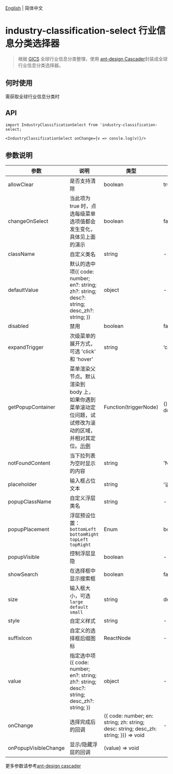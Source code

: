 [English](./README.md) | 简体中文



# industry-classification-select 行业信息分类选择器

> 根据 [GICS](https://www.msci.com/gics) 全球行业信息分类整理，使用 [ant-design Cascader](https://ant.design/components/cascader-cn)封装成全球行业信息分类选择器。



## 何时使用



需获取全球行业信息分类时



## API



```react
import IndustryClassificationSelect from 'industry-classification-select;

<IndustryClassificationSelect onChange={v => consle.log(v)}/>
```





## 参数说明



| 参数                 | 说明                                                         | 类型                                                         | 默认值              |
| -------------------- | ------------------------------------------------------------ | ------------------------------------------------------------ | ------------------- |
| allowClear           | 是否支持清除                                                 | boolean                                                      | true                |
| changeOnSelect       | 当此项为 true 时，点选每级菜单选项值都会发生变化，具体见上面的演示 | boolean                                                      | false               |
| className            | 自定义类名                                                   | string                                                       | -                   |
| defaultValue         | 默认的选中项({   code: number;   en?: string;   zh?: string;   desc?: string;   desc_zh?: string; }) | object                                                       | -                   |
| disabled             | 禁用                                                         | boolean                                                      | false               |
| expandTrigger        | 次级菜单的展开方式，可选 'click' 和 'hover'                  | string                                                       | ‘click’             |
| getPopupContainer    | 菜单渲染父节点。默认渲染到 body 上，如果你遇到菜单滚动定位问题，试试修改为滚动的区域，并相对其定位。[示例](https://codepen.io/afc163/pen/zEjNOy?editors=0010) | Function(triggerNode)                                        | () => document.body |
| notFoundContent      | 当下拉列表为空时显示的内容                                   | string                                                       | 'Not Found'         |
| placeholder          | 输入框占位文本                                               | string                                                       | '请选择'            |
| popupClassName       | 自定义浮层类名                                               | string                                                       | -                   |
| popupPlacement       | 浮层预设位置：`bottomLeft` `bottomRight` `topLeft` `topRight` | Enum                                                         | bottomLeft          |
| popupVisible         | 控制浮层显隐                                                 | boolean                                                      | -                   |
| showSearch           | 在选择框中显示搜索框                                         | boolean                                                      | false               |
| size                 | 输入框大小，可选 `large` `default` `small`                   | string                                                       | default             |
| style                | 自定义样式                                                   | string                                                       | -                   |
| suffixIcon           | 自定义的选择框后缀图标                                       | ReactNode                                                    | -                   |
| value                | 指定选中项({   code: number;   en?: string;   zh?: string;   desc?: string;   desc_zh?: string; }) | object                                                       | -                   |
| onChange             | 选择完成后的回调                                             | ({   code: number;   en: string;   zh: string;   desc: string;   desc_zh: string; })) => void | -                   |
| onPopupVisibleChange | 显示/隐藏浮层的回调                                          | (value) => void                                              |                     |



更多参数请参考[ant-design cascader](https://ant.design/components/cascader-cn/#API)